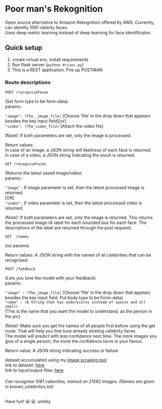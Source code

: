 # Poor man's Rekognition

Open source alternative to Amazon Rekognition offered by AWS. Currently, can identify 1091 clebrity faces.  
Uses deep metric learning instead of deep learning for face identificaton.

## Quick setup

1. create virtual env, install requirements
2. Run flask server (`python driver.py`)
3. This is a REST application. Fire up POSTMAN

### Route descriptions

```
POST /recogniseFaces
```

(Set form type to be form-data)  
params::

`"image": (The__image_file)` [Choose 'file' in the drop down that appears besides the key input field][or]  
`"video": (The_video_file)` [Attach the video file]

(Note): If both parameters are set, only the image is processed.

Return values:  
In case of an image, a JSON string will likeliness of each face is returned.  
In case of a video, a JSON string indicating the result is returned.

```
GET /recogniseFaces
```

(Returns the latest saved image/video)  
params::

`"image"` : If image parameter is set, then the latest processed image is returned.  
 [OR]  
`"video"` : If video parameter is set, then the latest processed video is returned.

(Note): If both parameters are set, only the image is returned.
This returns the processed image.(A label for each bounded box for each face. The descriptions of the label are returned through the post request).

```
GET  /names
```

(no params)

Return values: A JSON string with the names of all celebrities that can be recognised

```
POST /feedback
```

(Lets you tune the model with your feedback)  
params::

`"image" : (The_image_file)` [Choose 'file' in the drop down that appears besides the key input field. Put body type to be Form-data]  
`"name" : (A String that has underscores instead of spaces and all small)`  
 (This is the name that you want the model to understand, as the person in the pic)

(Note): Make sure you get the names of all people first before using the get route. That will help you fine tune already existing celebrity faces.  
The model will predict with less confidence next time. The more images you give of a single person, the more the confidence turns in your favour.

Return value: A JSON string indicating success or failure

dataset accumulated using my [image scraping tool](https://github.com/gigatesseract/GImageScrape)  
link to dataset: [here](https://drive.google.com/open?id=1NpuNBH6FNwPTXpxxPZ-xbqh3YhowcbF5)  
link to input/output files: [here](https://drive.google.com/open?id=1n7_gZiYdT1nfJMj-oUqMKrORQtMCle1v)

###### Can recognise 1081 ceberities, trained on 21592 images. (Names are given in known_celebrities.txt)

Have fun! :smiley: :smiley: :smiley
